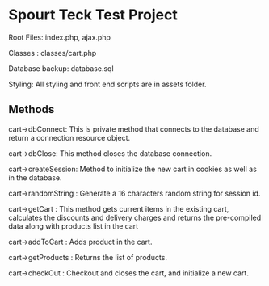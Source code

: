 # Spourt Teck Test Project

Root Files: index.php, ajax.php

Classes : classes/cart.php

Database backup: database.sql

Styling: All styling and front end scripts are in assets folder.

## Methods
cart->dbConnect: This is private method that connects to the database and return a connection resource object.

cart->dbClose: This method closes the database connection.

cart->createSession: Method to initialize the new cart in cookies as well as in the database.

cart->randomString : Generate a 16 characters random string for session id.

cart->getCart : This method gets current items in the existing cart, calculates the discounts and delivery charges and returns the pre-compiled data along with products list in the cart

cart->addToCart : Adds product in the cart.

cart->getProducts : Returns the list of products.

cart->checkOut : Checkout and closes the cart, and initialize a new cart.
